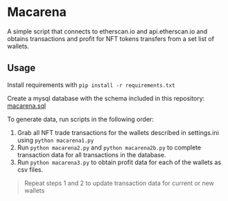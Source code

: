 # Macarena

A simple script that connects to etherscan.io and api.etherscan.io and obtains transactions and profit for NFT tokens transfers from a set list of wallets.

## Usage

Install requirements with `pip install -r requirements.txt`

Create a mysql database with the schema included in this repository: [macarena.sql](macarena.sql)

To generate data, run scripts in the following order:

1. Grab all NFT trade transactions for the wallets described in settings.ini using `python macarena1.py`
2. Run `python macarena2.py` and `python macarena2b.py` to complete transaction data for all transactions in the database.
3. Run `python macarena3.py` to obtain profit data for each of the wallets as csv files.

> Repeat steps 1 and 2 to update transaction data for current or new wallets
